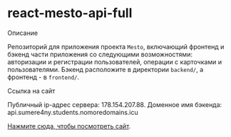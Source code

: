 # react-mesto-api-full
Описание

Репозиторий для приложения проекта `Mesto`, включающий фронтенд и бэкенд части приложения со следующими возможностями: авторизации и регистрации пользователей, операции с карточками и пользователями. Бэкенд расположите в директории `backend/`, а фронтенд - в `frontend/`. 

Ссылка на сайт

Публичный ip-адрес сервера: 178.154.207.88. Доменное имя бэкенда: api.sumere4ny.students.nomoredomains.icu

[Нажмите сюда, чтобы посмотреть сайт](http://sumere4ny.students.nomoredomains.icu/).